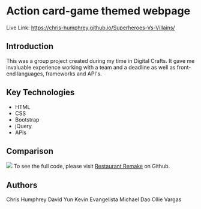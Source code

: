 <h1>Action card-game themed webpage</h1>

Live Link: https://chris-humphrey.github.io/Superheroes-Vs-Villains/

<h2>Introduction</h2>
This was a group project created during my time in Digital Crafts. It gave me invaluable experience working with a team and a deadline as well as front-end languages, frameworks and API's.

## Key Technologies
 * HTML
 * CSS
 * Bootstrap
 * jQuery
 * APIs

<h2>Comparison</h2>
<img src="images/screenshot.jpg" style="width= 30px">
To see the full code, please visit <a href="https://github.com/Chris-Humphrey/Burger-Restaurant-Remake">Restaurant Remake</a> on Github.

<h2>Authors</h2>
Chris Humphrey
David Yun
Kevin Evangelista
Michael Dao
Ollie Vargas
